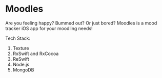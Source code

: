 # Moodles
Are you feeling happy? Bummed out? Or just bored? Moodles is a mood tracker iOS app for your moodling needs!

Tech Stack:
1. Texture
2. RxSwift and RxCocoa
3. ReSwift
4. Node.js
5. MongoDB
